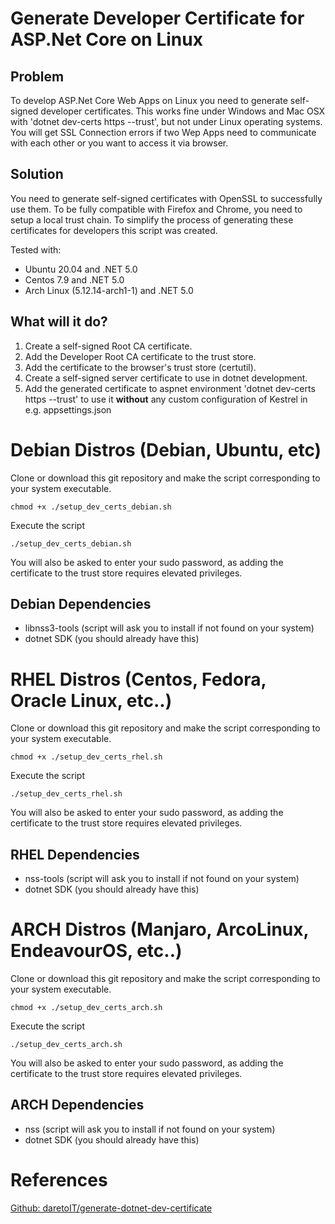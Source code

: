 # Generate Developer Certificate for ASP.Net Core on Linux

## Problem
To develop ASP.Net Core Web Apps on Linux you need to generate self-signed
developer certificates. This works fine under Windows and Mac OSX with 'dotnet
dev-certs https --trust', but not under Linux operating systems. You will get
SSL Connection errors if two Wep Apps need to communicate with each other or you
want to access it via browser.

## Solution
You need to generate self-signed certificates with OpenSSL to successfully use
them. To be fully compatible with Firefox and Chrome, you need to setup a local
trust chain. To simplify the process of generating these certificates for
developers this script was created.

Tested with:
* Ubuntu 20.04 and .NET 5.0
* Centos 7.9 and .NET 5.0
* Arch Linux (5.12.14-arch1-1) and .NET 5.0

## What will it do?
1. Create a self-signed Root CA certificate.
2. Add the Developer Root CA certificate to the trust store.
3. Add the certificate to the browser's trust store (certutil).
4. Create a self-signed server certificate to use in dotnet development.
5. Add the generated certificate to aspnet environment 'dotnet dev-certs https
   --trust' to use it **without** any custom configuration of Kestrel in e.g.
   appsettings.json

<h1>Debian Distros (Debian, Ubuntu, etc)</h1>

Clone or download this git repository and make the script corresponding to your system executable.

```shell
chmod +x ./setup_dev_certs_debian.sh
```
Execute the script
```shell
./setup_dev_certs_debian.sh
```

You will also be asked to enter your sudo password, as adding the certificate to the trust store requires
elevated privileges.

## Debian Dependencies
- libnss3-tools (script will ask you to install if not found on your system)
- dotnet SDK (you should already have this)


<h1>RHEL Distros (Centos, Fedora, Oracle Linux, etc..)</h1>

Clone or download this git repository and make the script corresponding to your system executable.

```shell
chmod +x ./setup_dev_certs_rhel.sh
```
Execute the script
```shell
./setup_dev_certs_rhel.sh
```

You will also be asked to enter your sudo password, as adding the certificate to the trust store requires
elevated privileges.

## RHEL Dependencies
- nss-tools (script will ask you to install if not found on your system)
- dotnet SDK (you should already have this)


<h1>ARCH Distros (Manjaro, ArcoLinux, EndeavourOS, etc..)</h1>

Clone or download this git repository and make the script corresponding to your system executable.

```shell
chmod +x ./setup_dev_certs_arch.sh
```
Execute the script
```shell
./setup_dev_certs_arch.sh
```

You will also be asked to enter your sudo password, as adding the certificate to the trust store requires
elevated privileges.

## ARCH Dependencies
- nss (script will ask you to install if not found on your system)
- dotnet SDK (you should already have this)

# References
[Github: daretoIT/generate-dotnet-dev-certificate](https://github.com/daretoIT/generate-dotnet-dev-certificate)